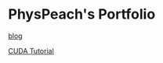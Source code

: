 # PhysPeach's Portfolio

[blog](https://physpeach.com)

[CUDA Tutorial](https://physpeach.github.io/cuda-tutorial)
